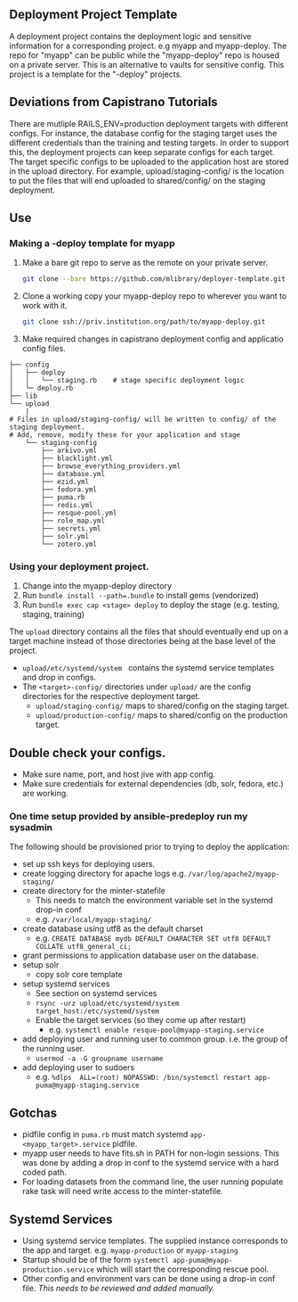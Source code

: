 ## Deployment Project Template
A deployment project contains the deployment logic and sensitive information for a corresponding project.  e.g myapp and myapp-deploy.
The repo for "myapp" can be public while the "myapp-deploy" repo is housed on a private server.  This is an alternative to vaults for sensitive config.
This project is a template for the "-deploy" projects.

## Deviations from Capistrano Tutorials
There are mutliple RAILS_ENV=production deployment targets with different configs. For instance, the database config for the staging target uses the different credentials than the training and testing targets.
In order to support this, the deployment projects can keep separate configs for each target.  The target specific configs to be uploaded to the application host are stored in the upload directory.  For example, upload/staging-config/ is the location to put the files that will end uploaded to shared/config/ on the staging deployment. 

## Use
### Making a -deploy template for myapp
1. Make a bare git repo to serve as the remote on your private server.
    ```sh
    git clone --bare https://github.com/mlibrary/deployer-template.git myapp-deploy.git
    ```
1. Clone a working copy your myapp-deploy repo to wherever you want to work with it.
    ```sh
    git clone ssh://priv.institution.org/path/to/myapp-deploy.git
    ```
1. Make required changes in capistrano deployment config and applicatio config files.
```
├── config
│   ├── deploy
│   │   └── staging.rb    # stage specific deployment logic
│   └─ deploy.rb
├── lib
└── upload
    │
# Files in upload/staging-config/ will be written to config/ of the staging deployment.
# Add, remove, modify these for your application and stage
    └── staging-config
        ├── arkivo.yml
        ├── blacklight.yml
        ├── browse_everything_providers.yml
        ├── database.yml
        ├── ezid.yml
        ├── fedora.yml
        ├── puma.rb
        ├── redis.yml
        ├── resque-pool.yml
        ├── role_map.yml
        ├── secrets.yml
        ├── solr.yml
        └── zotero.yml
```

### Using your deployment project.
1. Change into the myapp-deploy directory
2. Run `bundle install --path=.bundle` to install gems (vendorized)
3. Run `bundle exec cap <stage> deploy` to deploy the stage (e.g. testing, staging, training)



The `upload` directory contains all the files that should eventually end up on a target machine instead of those directories being at the base level of the project. 

* `upload/etc/systemd/system ` contains the systemd service templates and drop in configs.
* The `<target>-config/` directories under `upload/` are the config directories for the respective deployment target.
  * `upload/staging-config/` maps to shared/config on the staging target.
  * `upload/production-config/` maps to shared/config on the production target.
  
## Double check your configs.
* Make sure name, port, and host jive with app config.
* Make sure credentials for external dependencies (db, solr, fedora, etc.) are working.

### One time setup provided by ansible-predeploy run my sysadmin
The following should be provisioned prior to trying to deploy the application:
* set up ssh keys for deploying users.
* create logging directory for apache logs e.g. `/var/log/apache2/myapp-staging/`
* create directory for the minter-statefile
  * This needs to match the environment variable set in the systemd drop-in conf
  * e.g. `/var/local/myapp-staging/`
* create database using utf8 as the default charset
  * e.g. `CREATE DATABASE mydb DEFAULT CHARACTER SET utf8 DEFAULT COLLATE utf8_general_ci;`
* grant permissions to application database user on the database.
* setup solr
  * copy solr core template
* setup systemd services
  * See section on systemd services
  * `rsync -urz upload/etc/systemd/system target_host:/etc/systemd/system`
  * Enable the target services (so they come up after restart)
    * e.g. `systemctl enable resque-pool@myapp-staging.service`
* add deploying user and running user to common group.  i.e. the group of the running user.
  * `usermod -a -G groupname username`
* add deploying user to sudoers
  * e.g. `%dlps  ALL=(root) NOPASSWD: /bin/systemctl restart app-puma@myapp-staging.service`

## Gotchas
* pidfile config in `puma.rb` must match systemd `app-<myapp_target>.service` pidfile.
* myapp user needs to have fits.sh in PATH for non-login sessions. This was done by adding a drop in conf to the systemd service with a hard coded path.
* For loading datasets from the command line, the user running populate rake task will need write access to the minter-statefile.

## Systemd Services
* Using systemd service templates. The supplied instance corresponds to the app and target. e.g. `myapp-production` or `myapp-staging`
* Startup should be of the form `systemctl app-puma@myapp-production.service` which will start the corresponding rescue pool.
* Other config and environment vars can be done using a drop-in conf file. *This needs to be reviewed and added manually.*
